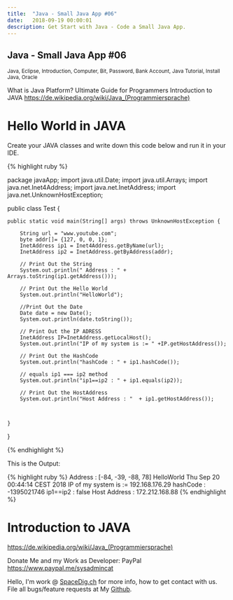 ```yaml
---
title:  "Java - Small Java App #06"
date:   2018-09-19 00:00:01
description: Get Start with Java - Code a Small Java App.
---
```

<h2 id="this-post-is-the-last-of-a-series-of-posts-in-which-i-write-about-the-observable-type-in-the-first-post-we-went-ahead-writing-an-observable-from-scratch-in-order-to-fully-understand-it-we-then-explored-how-to-create-observables-from-values-arrays-dom-events-and-promises-this-time-well-focus-on-compositions-by-rewriting-some-basic-composition-operators">
Java - Small Java App #06</h2>



<small>Java, Eclipse, Introduction, Computer, Bit, Password, Bank Account, Java Tutorial, Install Java, Oracle</small>

What is Java Platform? Ultimate Guide for Programmers
Introduction to JAVA
<a href="https://de.wikipedia.org/wiki/Java_(Programmiersprache)">https://de.wikipedia.org/wiki/Java_(Programmiersprache) </a>


<h1>Hello World in JAVA</h1>

Create your JAVA classes and write down this code below and run it in your IDE.


{% highlight ruby %}

package javaApp;
import java.util.Date;
import java.util.Arrays; 
import java.net.Inet4Address;
import java.net.InetAddress; 
import java.net.UnknownHostException; 

public class Test {

	public static void main(String[] args) throws UnknownHostException {
		
		String url = "www.youtube.com"; 
		byte addr[]= {127, 0, 0, 1};
		InetAddress ip1 = Inet4Address.getByName(url); 
		InetAddress ip2 = InetAddress.getByAddress(addr); 
		
		// Print Out the String 
		System.out.println(" Address : " + Arrays.toString(ip1.getAddress())); 
		
		// Print Out the Hello World 
		System.out.println("HelloWorld");

		//Print Out the Date 
		Date date = new Date();
		System.out.println(date.toString());
		
		// Print Out the IP ADRESS 
		InetAddress IP=InetAddress.getLocalHost();
		System.out.println("IP of my system is := " +IP.getHostAddress());
		
		// Print Out the HashCode 
		System.out.println("hashCode : " + ip1.hashCode());
		
		// equals ip1 === ip2 method 
		System.out.println("ip1==ip2 : " + ip1.equals(ip2)); 
		
		// Print Out the HostAddress 
		System.out.println("Host Address : "  + ip1.getHostAddress());
		
		
		
	}

}



{% endhighlight %}

This is the Output:

{% highlight ruby %}
 Address : [-84, -39, -88, 78]
HelloWorld
Thu Sep 20 00:44:14 CEST 2018
IP of my system is := 192.168.176.29
hashCode : -1395021746
ip1==ip2 : false
Host Address : 172.212.168.88
{% endhighlight %}





<h1>Introduction to JAVA</h1>
<a href="https://de.wikipedia.org/wiki/Java_(Programmiersprache)">https://de.wikipedia.org/wiki/Java_(Programmiersprache) </a>




Donate Me and my Work as Developer: PayPal <a href="https://www.paypal.me/sysadmincat">https://www.paypal.me/sysadmincat </a>


 Hello, I'm work @ [SpaceDig.ch][spacedig] for more info, how to get contact with us. File all bugs/feature requests at My  [Github][jekyll-gh].

[jekyll-gh]: https://github.com/spaceg
[spacedig]:    http://spacedig.ch
